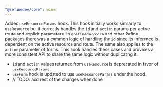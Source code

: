 ```yaml
---
"@refinedev/core": minor
---
```


Added `useResourceParams` hook. This hook initially works similarly to `useResource` but it correctly handles the `id` and `action` params per active route and explicit parameters. In `@refinedev/core` and other Refine packages there was a common logic of handling the `id` since its inference is dependent on the active resource and route. The same also applies to the `action` parameter of forms. This hook handles these cases and provides a more consistent API to share the same logic without duplicating it.

- `id` and `action` values returned from `useResource` is deprecated in favor of `useResourceParams`.
- `useForm` hook is updated to use `useResourceParams` under the hood.
- // TODO: add rest of the changes when done
